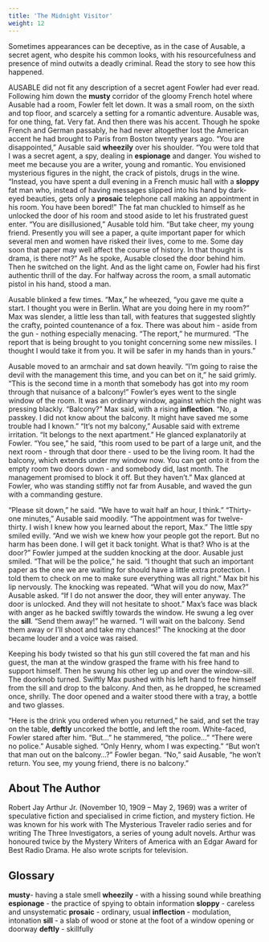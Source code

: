 ```yaml
---
title: 'The Midnight Visitor'
weight: 12
---
```


Sometimes appearances can be deceptive, as in the case of Ausable, a secret agent, who despite his common looks, with his resourcefulness and presence of mind outwits a deadly criminal. Read the story to see how this happened. 

AUSABLE did not fit any description of a secret agent Fowler had ever read. Following him down the **musty** corridor of the gloomy French hotel where Ausable had a room, Fowler felt let down. It was a small room, on the sixth and top floor, and scarcely a setting for a romantic adventure. Ausable was, for one thing, fat. Very fat. And then there was his accent. Though he spoke French and German passably, he had never altogether lost the American accent he had brought to Paris from Boston twenty years ago. “You are disappointed,” Ausable said **wheezily** over his shoulder. “You were told that I was a secret agent, a spy, dealing in **espionage** and danger. You wished to meet me because you are a writer, young and romantic. You envisioned mysterious figures in the night, the crack of pistols, drugs in the wine. “Instead, you have spent a dull evening in a French music hall with a **sloppy** fat man who, instead of having messages slipped into his hand by dark-eyed beauties, gets only a **prosaic** telephone call making an appointment in his room. You have been bored!” The fat man chuckled to himself as he unlocked the door of his room and stood aside to let his frustrated guest enter. “You are disillusioned,” Ausable told him. “But take cheer, my young friend. Presently you will see a paper, a quite important paper for which several men and women have risked their lives, come to me. Some day soon that paper may well affect the course of history. In that thought is drama, is there not?” As he spoke, Ausable closed the door behind him. Then he switched on the light. And as the light came on, Fowler had his first authentic thrill of the day. For halfway across the room, a small automatic pistol in his hand, stood a man. 

Ausable blinked a few times. “Max,” he wheezed, “you gave me quite a start. I thought you were in Berlin. What are you doing here in my room?” Max was slender, a little less than tall, with features that suggested slightly the crafty, pointed countenance of a fox. There was about him - aside from the gun - nothing especially menacing. “The report,” he murmured. “The report that is being brought to you tonight concerning some new missiles. I thought I would take it from you. It will be safer in my hands than in yours.” 

Ausable moved to an armchair and sat down heavily. “I’m going to raise the devil with the management this time, and you can bet on it,” he said grimly. “This is the second time in a month that somebody has got into my room through that nuisance of a balcony!” Fowler’s eyes went to the single window of the room. It was an ordinary window, against which the night was pressing blackly. “Balcony?” Max said, with a rising **inflection**. “No, a passkey. I did not know about the balcony. It might have saved me some trouble had I known.” “It’s not my balcony,” Ausable said with extreme irritation. “It belongs to the next apartment.” He glanced explanatorily at Fowler. “You see,” he said, “this room used to be part of a large unit, and the next room - through that door there - used to be the living room. It had the balcony, which extends under my window now. You can get onto it from the empty room two doors down - and somebody did, last month. The management promised to block it off. But they haven’t.” Max glanced at Fowler, who was standing stiffly not far from Ausable, and waved the gun with a commanding gesture.

“Please sit down,” he said. “We have to wait half an hour, I think.” “Thirty-one minutes,” Ausable said moodily. “The appointment was for twelve-thirty. I wish I knew how you learned about the report, Max.” The little spy smiled evilly. “And we wish we knew how your people got the report. But no harm has been done. I will get it back tonight. What is that? Who is at the door?” Fowler jumped at the sudden knocking at the door. Ausable just smiled. “That will be the police,” he said. “I thought that such an important paper as the one we are waiting for should have a little extra protection. I told them to check on me to make sure everything was all right.” Max bit his lip nervously. The knocking was repeated. “What will you do now, Max?” Ausable asked. “If I do not answer the door, they will enter anyway. The door is unlocked. And they will not hesitate to shoot.” Max’s face was black with anger as he backed swiftly towards the window. He swung a leg over the **sill**. “Send them away!” he warned. “I will wait on the balcony. Send them away or I’ll shoot and take my chances!” The knocking at the door became louder and a voice was raised.

Keeping his body twisted so that his gun still covered the fat man and his guest, the man at the window grasped the frame with his free hand to support himself. Then he swung his other leg up and over the window-sill. The doorknob turned. Swiftly Max pushed with his left hand to free himself from the sill and drop to the balcony. And then, as he dropped, he screamed once, shrilly. The door opened and a waiter stood there with a tray, a bottle and two glasses. 

“Here is the drink you ordered when you returned,” he said, and set the tray on the table, **deftly** uncorked the bottle, and left the room. White-faced, Fowler stared after him. “But...” he stammered, “the police...” “There were no police.” Ausable sighed. “Only Henry, whom I was expecting.” “But won’t that man out on the balcony…?” Fowler began. “No,” said Ausable, “he won’t return. You see, my young friend, there is no balcony.”

## About The Author

Robert Jay Arthur Jr. (November 10, 1909 – May 2, 1969) was a writer of speculative fiction and specialised in crime fiction, and mystery fiction. He was known for his work with The Mysterious Traveler radio series and for writing The Three Investigators, a series of young adult novels. Arthur was honoured twice by the Mystery Writers of America with an Edgar Award for Best Radio Drama. He also wrote scripts for television.

## Glossary

**musty**- having a stale smell 
**wheezily** - with a hissing sound while breathing 
**espionage** - the practice of spying to obtain information
**sloppy** - careless and unsystematic 
**prosaic** - ordinary, usual 
**inflection** - modulation, intonation 
**sill** - a slab of wood or stone at the foot of a window opening or doorway 
**deftly** - skillfully
